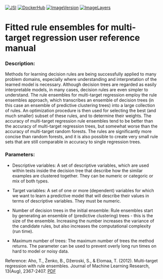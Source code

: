 [![JSI](https://img.shields.io/badge/JSI-KT-AF4C64.svg)](http://kt.ijs.si/)
[![DockerHub](https://img.shields.io/badge/docker-hbpmip%2Fjava--jsi--clus--fire-008bb8.svg)](https://hub.docker.com/r/hbpmip/java-jsi-clus-fire/)
[![ImageVersion](https://images.microbadger.com/badges/version/hbpmip/java-jsi-clus-fire.svg)](https://hub.docker.com/r/hbpmip/java-jsi-clus-fire/tags "hbpmip/java-jsi-clus-fire image tags")
[![ImageLayers](https://images.microbadger.com/badges/image/hbpmip/java-jsi-clus-fire.svg)](https://microbadger.com/#/images/hbpmip/java-jsi-clus-fire "hbpmip/java-jsi-clus-fire on microbadger")

# Fitted rule ensembles for multi-target regression user reference manual

### Description:

Methods for learning decision rules are being successfully applied to many problem domains, especially where understanding and interpretation of the learned model is necessary. Although decision trees are regarded as easily interpretable models, in many cases, decision rules are even simpler to understand. The rule ensembles for multi-target regression employ the rule ensembles approach, which transcribes an ensemble of decision trees (in this case an ensemble of predictive clustering trees) into a large collection of rules. An optimization procedure is then used for selecting the best (and much smaller) subset of these rules, and to determine their weights. The accuracy of multi-target regression rule ensembles tend to be better than the accuracy of multi-target regression trees, but somewhat worse than the accuracy of multi-target random forests. The rules are significantly more concise than random forests, and it is also possible to create very small rule sets that are still comparable in accuracy to single regression trees.

### Parameters:

* Descriptive variables: A set of descriptive variables, which are used within tests inside the decision tree that describe how the similar examples are clustered together. They can be numeric or categoric or mix of both types.

* Target variables: A set of one or more (dependent) variables for which we want to learn a predictive model that will describe their values in terms of descriptive variables. They must be numeric.

* Number of decision trees in the initial ensemble: Rule ensembles start by generating an ensemble of (predictive clustering) trees - this is the size of the ensemble. Increasing the number increases the variance of the candidate rules, but also increases the computational complexity (run time).

* Maximum number of trees: The maximum number of trees the method returns. The parameter can be used to prevent overly long run times on hard to model or noisy data.


Reference: 
Aho, T., Ženko, B., Džeroski, S., & Elomaa, T. (2012). Multi-target regression with rule ensembles. Journal of Machine Learning Research, 13(Aug), 2367-2407. [PDF](http://www.jmlr.org/papers/volume13/aho12a/aho12a.pdf)